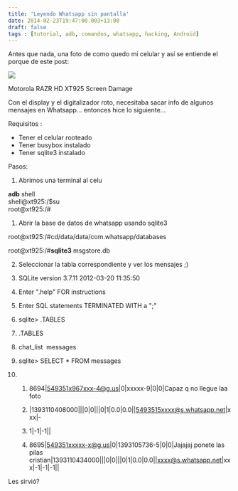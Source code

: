 ```yaml
---
title: 'Leyendo Whatsapp sin pantalla'
date: 2014-02-23T19:47:00.003+13:00
draft: false
tags : [tutorial, adb, comandos, whatsapp, hacking, Android]
---
```


Antes que nada, una foto de como quedo mi celular y así se entiende el porque de este post:  

[![](http://1.bp.blogspot.com/-UCuTstnnoJk/UwmViEEZY3I/AAAAAAAAWv8/9tqGGYQECOs/s1600/1743595_10203157795488509_822009600_n.jpg)](http://1.bp.blogspot.com/-UCuTstnnoJk/UwmViEEZY3I/AAAAAAAAWv8/9tqGGYQECOs/s1600/1743595_10203157795488509_822009600_n.jpg)

Motorola RAZR HD XT925 Screen Damage

Con el display y el digitalizador roto, necesitaba sacar info de algunos mensajes en Whatsapp... entonces hice lo siguiente...  
  
Requisitos :  
  

*   Tener el celular rooteado
*   Tener busybox instalado
*   Tener sqlite3 instalado

Pasos:

1.  Abrimos una terminal al celu

**adb** shell  
shell@xt925:/$su  
root@xt925:/#  

1.  Abrir la base de datos de whatsapp usando sqlite3

root@xt925:/#cd/data/data/com.whatsapp/databases

root@xt925:/#**sqlite3** msgstore.db  

2.  Seleccionar la tabla correspondiente y ver los mensajes ;)

1.  SQLite version 3.7.11 2012-03-20 11:35:50
    
2.  Enter ".help" FOR instructions
    
3.  Enter SQL statements TERMINATED WITH a ";"
    
4.  sqlite> .TABLES
    
5.  .TABLES
    
6.  chat_list  messages
    
7.  sqlite> SELECT * FROM messages
    
8.  1.  8694|549351x967xxx-4@g.us|0|xxxxx-9|0|0|Capaz q no llegue laa foto
        
    2.  |1393110408000|||0|0|||0|1|0.0|0.0||5493515xxxx@s.whatsapp.net|xxx|-
        
    3.  1|-1|-1||
        
    4.  8695|549351xxxxx-x@g.us|0|1393105736-5|0|0|Jajajaj ponete las pilas cristian|1393110434000|||0|0|||0|1|0.0|0.0||xxxx@s.whatsapp.net|xxx|-1|-1|-1||
        

  
Les sirvió?